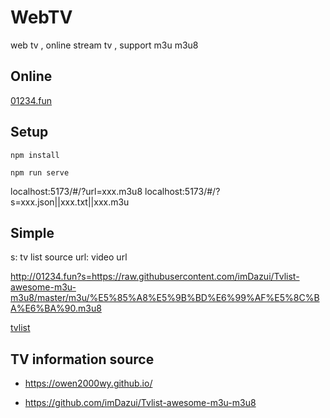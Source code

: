 # WebTV

web tv , online stream tv , support m3u m3u8

## Online

[01234.fun](http://01234.fun)

## Setup

```
npm install

npm run serve
```

localhost:5173/#/?url=xxx.m3u8
localhost:5173/#/?s=xxx.json||xxx.txt||xxx.m3u

## Simple

s: tv list source
url: video url

http://01234.fun?s=https://raw.githubusercontent.com/imDazui/Tvlist-awesome-m3u-m3u8/master/m3u/%E5%85%A8%E5%9B%BD%E6%99%AF%E5%8C%BA%E6%BA%90.m3u8

[tvlist](./public/tvlist.txt)

## TV information source

- https://owen2000wy.github.io/

- https://github.com/imDazui/Tvlist-awesome-m3u-m3u8
